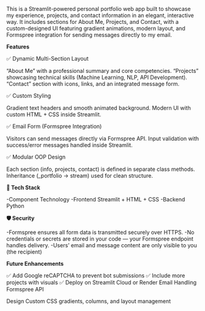 This is a Streamlit-powered personal portfolio web app built to showcase my experience, projects, and contact information in an elegant, interactive way.
It includes sections for About Me, Projects, and Contact, with a custom-designed UI featuring gradient animations, modern layout, and Formspree integration for sending messages directly to my email.

**Features**

✅ Dynamic Multi-Section Layout

“About Me” with a professional summary and core competencies.
“Projects” showcasing technical skills (Machine Learning, NLP, API Development).
“Contact” section with icons, links, and an integrated message form.

✅ Custom Styling

Gradient text headers and smooth animated background.
Modern UI with custom HTML + CSS inside Streamlit.

✅ Email Form (Formspree Integration)

Visitors can send messages directly via Formspree API.
Input validation with success/error messages handled inside Streamlit.

✅ Modular OOP Design

Each section (info, projects, contact) is defined in separate class methods.
Inheritance (_portfolio → stream) used for clean structure.

**🧠 Tech Stack**

-Component	Technology
-Frontend	Streamlit + HTML + CSS
-Backend	Python

**🛡️ Security**

-Formspree ensures all form data is transmitted securely over HTTPS.
-No credentials or secrets are stored in your code — your Formspree endpoint handles delivery.
-Users’ email and message content are only visible to you (the recipient)

**Future Enhancements**

✅ Add Google reCAPTCHA to prevent bot submissions
✅ Include more projects with visuals
✅ Deploy on Streamlit Cloud or Render
Email Handling	Formspree API

Design	Custom CSS gradients, columns, and layout management
